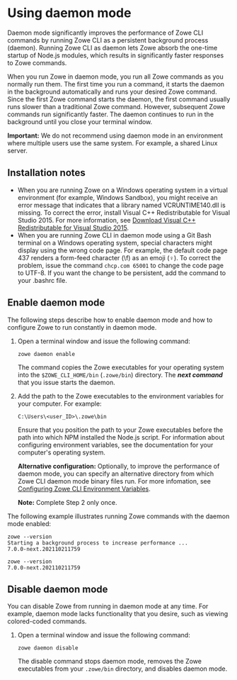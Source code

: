 # Using daemon mode

Daemon mode significantly improves the performance of Zowe CLI commands by running Zowe CLI as a persistent background process (daemon). Running Zowe CLI as daemon lets Zowe absorb the one-time startup of Node.js modules, which results in significantly faster responses to Zowe commands.

When you run Zowe in daemon mode, you run all Zowe commands as you normally run them. The first time you run a command, it starts the daemon in the background automatically and runs your desired Zowe command. Since the first Zowe command starts the daemon, the first command usually runs slower than a traditional Zowe command. However, subsequent Zowe commands run significantly faster. The daemon continues to run in the background until you close your terminal window.

**Important:** We do not recommend using daemon mode in an environment where multiple users use the same system. For example, a shared Linux server.

## Installation notes

* When you are running Zowe on a Windows operating system in a virtual environment (for example, Windows Sandbox), you might receive an error message that indicates that a library named VCRUNTIME140.dll is missing. To correct the error, install Visual C++ Redistributable for Visual Studio 2015. For more information, see [Download Visual C++ Redistributable for Visual Studio 2015](https://www.microsoft.com/en-us/download/details.aspx?id=48145).
* When you are running Zowe CLI in daemon mode using a Git Bash terminal on a Windows operating system, special characters might display using the wrong code page. For example, the default code page 437 renders a form-feed character (\f) as an emoji (♀️). To correct the problem, issue the command `chcp.com 65001` to change the code page to UTF-8. If you want the change to be persistent, add the command to your .bashrc file.

## Enable daemon mode

The following steps describe how to enable daemon mode and how to configure Zowe to run constantly in daemon mode.

1. Open a terminal window and issue the following command:

    ```
    zowe daemon enable
    ```

    The command copies the Zowe executables for your operating system into the `$ZOWE_CLI_HOME/bin` (`.zowe/bin`) directory. The ***next command*** that you issue starts the daemon.

2. Add the path to the Zowe executables to the environment variables for your computer. For example:

    ```
    C:\Users\<user_ID>\.zowe\bin
    ```

    Ensure that you position the path to your Zowe executables before the path into which NPM installed the Node.js script. For information about configuring environment variables, see the documentation for your computer's operating system.

    **Alternative configuration:** Optionally, to improve the performance of daemon mode, you can specify an alternative directory from which Zowe CLI daemon mode binary files run. For more infomation, see [Configuring Zowe CLI Environment Variables](../user-guide/cli-configuringcli.md).

    **Note:** Complete Step 2 only once.

The following example illustrates running Zowe commands with the daemon mode enabled:

```
zowe --version
Starting a background process to increase performance ...
7.0.0-next.202110211759

zowe --version
7.0.0-next.202110211759
```

## Disable daemon mode

You can disable Zowe from running in daemon mode at any time. For example, daemon mode lacks functionality that you desire, such as viewing colored-coded commands.

1. Open a terminal window and issue the following command:

    ```
    zowe daemon disable
    ```

    The disable command stops daemon mode, removes the Zowe executables from your `.zowe/bin` directory, and disables daemon mode.
